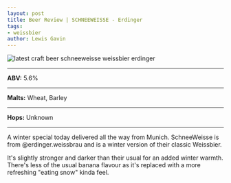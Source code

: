 ```yaml
---
layout: post
title: Beer Review | SCHNEEWEISSE - Erdinger
tags:
- weissbier
author: Lewis Gavin
---
```


![latest craft beer schneeweisse weissbier erdinger](https://www.lewisgavin.co.uk/beermeupplease/images/2019-01-10-a-winter-special-today-delivered-way-munich-schneeweisse-@erdingerweissbrau-winter.png)

***
**ABV:** 5.6%

***
**Malts:** Wheat, Barley

***
**Hops:** Unknown

***

A winter special today delivered all the way from Munich. SchneeWeisse is from @erdinger.weissbrau and is a winter version of their classic Weissbier.

It's slightly stronger and darker than their usual for an added winter warmth. There's less of the usual banana flavour as it's replaced with a more refreshing "eating snow" kinda feel.
